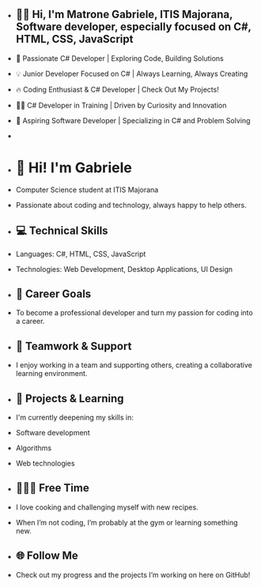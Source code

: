 - ## 🙋‍♂️ Hi, I'm Matrone Gabriele, ITIS Majorana, Software developer, especially focused on C#, HTML, CSS, JavaScript

- 🚀 Passionate C# Developer | Exploring Code, Building Solutions

- 💡 Junior Developer Focused on C# | Always Learning, Always Creating

- 🔥 Coding Enthusiast & C# Developer | Check Out My Projects!

- 👨‍💻 C# Developer in Training | Driven by Curiosity and Innovation

- 🌟 Aspiring Software Developer | Specializing in C# and Problem Solving

- 

- # **👋 Hi! I'm Gabriele**

- Computer Science student at ITIS Majorana

- Passionate about coding and technology, always happy to help others.

- ## **💻 Technical Skills**

- Languages: C#, HTML, CSS, JavaScript

- Technologies: Web Development, Desktop Applications, UI Design

- ## **🚀 Career Goals**

- To become a professional developer and turn my passion for coding into a career.

- ## **🤝 Teamwork & Support**

- I enjoy working in a team and supporting others, creating a collaborative learning environment.

- ## **🎯 Projects & Learning**

- I'm currently deepening my skills in:

- Software development

- Algorithms

- Web technologies

- ## **🍝🏋️‍♂️ Free Time**

- I love cooking and challenging myself with new recipes.

- When I’m not coding, I’m probably at the gym or learning something new.

- ## **🌐 Follow Me**

- Check out my progress and the projects I’m working on here on GitHub!


